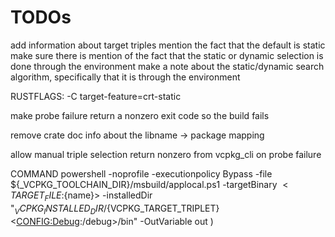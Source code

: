 # TODOs

add information about target triples
mention the fact that the default is static
make sure there is mention of the fact that the static or dynamic selection is done through the environment
make a note about the static/dynamic search algorithm, specifically that it is through the environment

RUSTFLAGS: -C target-feature=crt-static

make probe failure return a nonzero exit code so the build fails

remove crate doc info about the libname -> package mapping

allow manual triple selection
return nonzero from vcpkg_cli on probe failure

 COMMAND powershell -noprofile -executionpolicy Bypass -file ${_VCPKG_TOOLCHAIN_DIR}/msbuild/applocal.ps1
                        -targetBinary $<TARGET_FILE:${name}>
                        -installedDir "${_VCPKG_INSTALLED_DIR}/${VCPKG_TARGET_TRIPLET}$<$<CONFIG:Debug>:/debug>/bin"
                        -OutVariable out
)